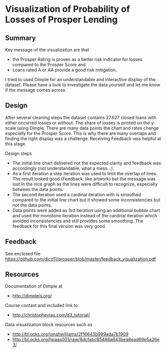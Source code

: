 # Visualization of Probability of Losses of Prosper Lending

## Summary

Key message of the visualization are that 
 - the Prosper Rating is proven as a better risk indicator for losses compared to the Prosper Score and 
 - Loans rated A or AA provide a good risk mitigation. 

I tried to used Dimple for an understandable and interactive display of the dataset. Please have a look to investigate the data yourself and let me know if the message comes across.

## Design 

After several cleaning steps the dataset contains 27.627 closed loans with either occurred losses or without. The share of losses is printed on the y-scale using Dimple. There are many data points the chart and rates change especially for the Prosper Score. This is why there are many overlaps and finding the right display was a challenge. Receiving Feedback was helpful at this stage. 

Design steps 
 - The initial line chart delivered not the expected clarity and feedback was accordingly (not understandable, what a mess…). 
 - As a first iteration a step iteration was used to limit the overlap of lines. The result looked good (Feedback: like artwork) but the message was lost in the nice graph as the lines were difficult to recognize, especially between the data points. 
 - The second iteration used a cardinal iteration with is smoothed compared to the initial line chart but it showed some inconsistencies but not the data points. 
 - Data points were added as 3rd iteration using an additional bubble chart and used the monotone iteration instead of the cardinal iteration which avoided inconsistencies and still provides some smoothing. The feedback for this final version was very good. 

## Feedback 

See enclosed file https://github.com/dico11/prosper/blob/master/feedback_visualization.pdf

## Resources 

Documentation of Dimple at
 - http://dimplejs.org/
 
Course contant and included link to
 - http://christopheviau.com/d3_tutorial/
 
Data visualization block resources such as 
 - http://bl.ocks.org/jonahwilliams/2f16643b999ada7b1909
 - http://bl.ocks.org/hpaas001/raw/8dcfabc85486a643bea8ead69e5a26e3/



